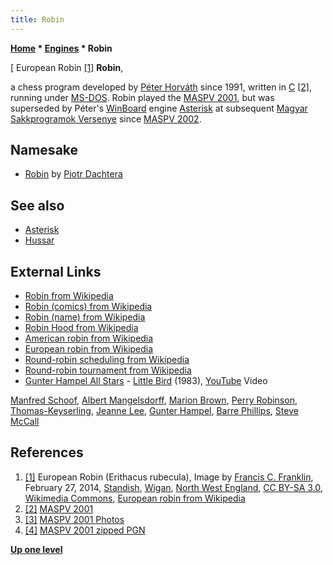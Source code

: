 ```yaml
---
title: Robin
---
```

**[Home](Home "Home") \* [Engines](Engines "Engines") \* Robin**



[ European Robin <a id="cite-note-1" href="#cite-ref-1">[1]</a>
**Robin**,  

a chess program developed by [Péter Horváth](P%C3%A9ter_Horv%C3%A1th "Péter Horváth") since 1991, written in [C](C "C") <a id="cite-note-2" href="#cite-ref-2">[2]</a>, running under [MS-DOS](MS-DOS "MS-DOS"). 
Robin played the [MASPV 2001](MASPV_2001 "MASPV 2001"), but was superseded by Péter's [WinBoard](WinBoard "WinBoard") engine [Asterisk](Asterisk "Asterisk") at subsequent [Magyar Sakkprogramok Versenye](Hungarian_Chessprogram_Open "Hungarian Chessprogram Open") since [MASPV 2002](MASPV_2002 "MASPV 2002"). 



## Namesake


* [Robin](index.php?title=Robin_(PL)&action=edit&redlink=1 "Robin (PL) (page does not exist)") by [Piotr Dachtera](index.php?title=Piotr_Dachtera&action=edit&redlink=1 "Piotr Dachtera (page does not exist)")


## See also


* [Asterisk](Asterisk "Asterisk")
* [Hussar](Hussar "Hussar")


## External Links


* [Robin from Wikipedia](https://en.wikipedia.org/wiki/Robin)
* [Robin (comics) from Wikipedia](https://en.wikipedia.org/wiki/Robin_%28comics%29)
* [Robin (name) from Wikipedia](https://en.wikipedia.org/wiki/Robin_%28name%29)
* [Robin Hood from Wikipedia](https://en.wikipedia.org/wiki/Robin_Hood)
* [American robin from Wikipedia](https://en.wikipedia.org/wiki/American_robin)
* [European robin from Wikipedia](https://en.wikipedia.org/wiki/European_robin)
* [Round-robin scheduling from Wikipedia](https://en.wikipedia.org/wiki/Round-robin_scheduling)
* [Round-robin tournament from Wikipedia](https://en.wikipedia.org/wiki/Round-robin_tournament)
* [Gunter Hampel All Stars](https://www.discogs.com/artist/361471-Gunter-Hampel-All-Stars) - [Little Bird](https://www.discogs.com/Gunter-Hampel-All-Stars-Jubilation/release/517775) (1983), [YouTube](https://en.wikipedia.org/wiki/YouTube) Video


 [Manfred Schoof](https://en.wikipedia.org/wiki/Manfred_Schoof), [Albert Mangelsdorff](Category:Albert_Mangelsdorff "Category:Albert Mangelsdorff"), [Marion Brown](https://en.wikipedia.org/wiki/Marion_Brown), [Perry Robinson](https://en.wikipedia.org/wiki/Perry_Robinson), [Thomas-Keyserling](https://www.discogs.com/de/artist/359402-Thomas-Keyserling), [Jeanne Lee](Category:Jeanne_Lee "Category:Jeanne Lee"), [Gunter Hampel](Category:Gunter_Hampel "Category:Gunter Hampel"), [Barre Phillips](https://en.wikipedia.org/wiki/Barre_Phillips), [Steve McCall](https://en.wikipedia.org/wiki/Steve_McCall_(drummer)) 
 
## References


1. <a id="cite-ref-1" href="#cite-note-1">[1]</a> European Robin (Erithacus rubecula), Image by [Francis C. Franklin](https://commons.wikimedia.org/wiki/User:Baresi_franco), February 27, 2014, [Standish](https://en.wikipedia.org/wiki/Standish,_Greater_Manchester), [Wigan](https://en.wikipedia.org/wiki/Metropolitan_Borough_of_Wigan), [North West England](https://en.wikipedia.org/wiki/North_West_England), [CC BY-SA 3.0](https://creativecommons.org/licenses/by-sa/3.0/deed.en), [Wikimedia Commons](https://en.wikipedia.org/wiki/Wikimedia_Commons), [European robin from Wikipedia](https://en.wikipedia.org/wiki/European_robin)
2. <a id="cite-ref-2" href="#cite-note-2">[2]</a> [MASPV 2001](http://titanic.nyme.hu/~wyx/maspv2001/indexeng.htm)
 3. <a id="cite-ref-3" href="#cite-note-3">[3]</a> [MASPV 2001 Photos](http://titanic.nyme.hu/~wyx/maspv2001/images.htm) 
4. <a id="cite-ref-4" href="#cite-note-4">[4]</a> [MASPV 2001 zipped PGN](http://titanic.nyme.hu/~wyx/maspv2001/maspv2001.zip)

**[Up one level](Engines "Engines")**







 
